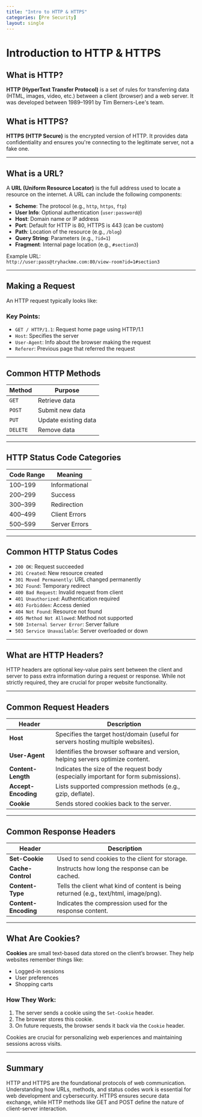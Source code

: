 ```yaml
---
title: "Intro to HTTP & HTTPS"
categories: [Pre Security]
layout: single
---
```


# Introduction to HTTP & HTTPS

## What is HTTP?

**HTTP (HyperText Transfer Protocol)** is a set of rules for transferring data (HTML, images, video, etc.) between a client (browser) and a web server. It was developed between 1989–1991 by Tim Berners-Lee's team.

## What is HTTPS?

**HTTPS (HTTP Secure)** is the encrypted version of HTTP. It provides data confidentiality and ensures you're connecting to the legitimate server, not a fake one.

---

## What is a URL?

A **URL (Uniform Resource Locator)** is the full address used to locate a resource on the internet. A URL can include the following components:

- **Scheme**: The protocol (e.g., `http`, `https`, `ftp`)
- **User Info**: Optional authentication (`user:password@`)
- **Host**: Domain name or IP address
- **Port**: Default for HTTP is 80, HTTPS is 443 (can be custom)
- **Path**: Location of the resource (e.g., `/blog`)
- **Query String**: Parameters (e.g., `?id=1`)
- **Fragment**: Internal page location (e.g., `#section3`)

Example URL:  
`http://user:pass@tryhackme.com:80/view-room?id=1#section3`

---

## Making a Request

An HTTP request typically looks like:

### Key Points:
- `GET / HTTP/1.1`: Request home page using HTTP/1.1
- `Host`: Specifies the server
- `User-Agent`: Info about the browser making the request
- `Referer`: Previous page that referred the request

---

## Common HTTP Methods

| Method | Purpose |
|--------|---------|
| `GET` | Retrieve data |
| `POST` | Submit new data |
| `PUT` | Update existing data |
| `DELETE` | Remove data |

---

## HTTP Status Code Categories

| Code Range | Meaning |
|------------|---------|
| 100–199 | Informational |
| 200–299 | Success |
| 300–399 | Redirection |
| 400–499 | Client Errors |
| 500–599 | Server Errors |

---

## Common HTTP Status Codes

- `200 OK`: Request succeeded
- `201 Created`: New resource created
- `301 Moved Permanently`: URL changed permanently
- `302 Found`: Temporary redirect
- `400 Bad Request`: Invalid request from client
- `401 Unauthorized`: Authentication required
- `403 Forbidden`: Access denied
- `404 Not Found`: Resource not found
- `405 Method Not Allowed`: Method not supported
- `500 Internal Server Error`: Server failure
- `503 Service Unavailable`: Server overloaded or down

---

## What are HTTP Headers?

HTTP headers are optional key-value pairs sent between the client and server to pass extra information during a request or response. While not strictly required, they are crucial for proper website functionality.

---

## Common **Request Headers**

| Header | Description |
|--------|-------------|
| **Host** | Specifies the target host/domain (useful for servers hosting multiple websites). |
| **User-Agent** | Identifies the browser software and version, helping servers optimize content. |
| **Content-Length** | Indicates the size of the request body (especially important for form submissions). |
| **Accept-Encoding** | Lists supported compression methods (e.g., gzip, deflate). |
| **Cookie** | Sends stored cookies back to the server. |

---

## Common **Response Headers**

| Header | Description |
|--------|-------------|
| **Set-Cookie** | Used to send cookies to the client for storage. |
| **Cache-Control** | Instructs how long the response can be cached. |
| **Content-Type** | Tells the client what kind of content is being returned (e.g., text/html, image/png). |
| **Content-Encoding** | Indicates the compression used for the response content. |

---

## What Are Cookies?

**Cookies** are small text-based data stored on the client’s browser. They help websites remember things like:

- Logged-in sessions
- User preferences
- Shopping carts

### How They Work:

1. The server sends a cookie using the `Set-Cookie` header.
2. The browser stores this cookie.
3. On future requests, the browser sends it back via the `Cookie` header.

Cookies are crucial for personalizing web experiences and maintaining sessions across visits.

---

## Summary

HTTP and HTTPS are the foundational protocols of web communication. Understanding how URLs, methods, and status codes work is essential for web development and cybersecurity. HTTPS ensures secure data exchange, while HTTP methods like GET and POST define the nature of client-server interaction.  

